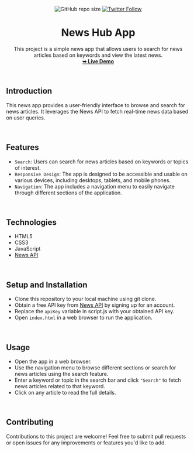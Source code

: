 <div align="center">

![GitHub repo size](https://img.shields.io/github/repo-size/Pranav-Jadhav09/news-hub-app)
[![Twitter Follow](https://img.shields.io/twitter/follow/Pranav_Jadhav09?style=social)](https://twitter.com/Pranav_Jadhav09)

# News Hub App

This project is a simple news app that allows users to search for news articles based on keywords and view the latest news.<br />
<a href="https://nes-hub-ap-site.onrender.com/"><strong>➥ Live Demo</strong></a>

</div>

<br/>

## Introduction

This news app provides a user-friendly interface to browse and search for news articles. It leverages the News API to fetch real-time news data based on user queries.

<br/>

## Features

- `Search`: Users can search for news articles based on keywords or topics of interest.
- `Responsive Design`: The app is designed to be accessible and usable on various devices, including desktops, tablets, and mobile phones.
- `Navigation`: The app includes a navigation menu to easily navigate through different sections of the application.

<br/>

## Technologies

- HTML5
- CSS3
- JavaScript
- [News API](https://newsapi.org)

<br/>

## Setup and Installation

- Clone this repository to your local machine using git clone.
- Obtain a free API key from [News API](https://newsapi.org) by signing up for an account.
- Replace the `apiKey` variable in script.js with your obtained API key.
- Open `index.html` in a web browser to run the application.

<br/>

## Usage

- Open the app in a web browser.
- Use the navigation menu to browse different sections or search for news articles using the search feature.
- Enter a keyword or topic in the search bar and click `"Search"` to fetch news articles related to that keyword.
- Click on any article to read the full details.

<br/>

## Contributing

Contributions to this project are welcome! Feel free to submit pull requests or open issues for any improvements or features you'd like to add.

<br />
